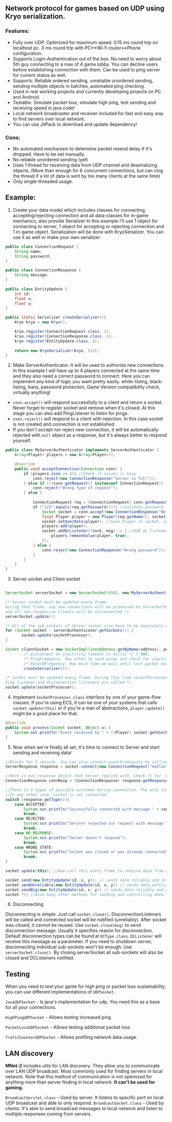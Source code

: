 ## Network protocol for games based on UDP using Kryo serialization.

### Features:
* Fully over UDP. Optimized for maximum speed. 0.15 ms round trip on localhost pc. 3 ms round trip with PC<->Wi-fi router<->Phone configuration.
* Supports Login-Authentication out of the box. No need to worry about 5th guy connecting to a max of 4 game lobby.
You can decline users before establishing connection with them. Can be used to ping server for current status as well.
* Supports: Reliable ordered sending, unreliable unordered sending, sending multiple objects in batches, automated ping checking.
* Used in real working projects and currently developing projects on PC and Android. 
* Testable. Simulate packet loss, simulate high ping, test sending and receiving speed in java code!
* Local network broadcaster and receiver included for fast and easy way to find servers over local network.
* You can use JitPack to download and update dependency! 

### Cons:
* No automated mechanism to determine packet resend delay if it's dropped. Have to be set manually.
* No reliable unordered sending (yet)
* Uses 1 thread for receiving data from UDP channel and deserializing objects. (More than enough for 6 concurrent connections, but
can clog the thread if a lot of data is sent by too many clients at the same time)
* Only single-threaded usage.

## Example:

1.  Create your data model which includes classes for connecting, accepting/rejecting connection and all data-classes for in-game mechanics, also provide Serializer
In this example I'll use 1 object for connecting to server, 1 object for accepting or rejecting connection and 1 in-game object. Serialization will be done
with KryoSerializer. You can use it as well or make your own serializer.

```java
public class ConnectionRequest {
    String name;
    String password;
}

public class ConnectionResponse {
    String message;
}

public class EntityUpdate {
    int id;
    float x;
    float y;
}

public static Serializer createSerializer(){
    Kryo kryo = new Kryo();

    kryo.register(ConnectionRequest.class, 1);
    kryo.register(ConnectionResponse.class, 2);
    kryo.register(EntityUpdate.class, 3);
    
    return new KryoSerializer(kryo, 512);
}
```

2.  Make ServerAuthenticator. It will be used to authorize new connections. 
In this example I will have up to 4 players connected at the same time and they also need a correct password to connect.
Here you can implement any kind of logic you want pretty easily. 
white-listing, black-listing, bans, password protection, Game Version compatibility check, virtually anything!

* `conn.accept()` will respond successfully to a client and return a socket. Never forget to register socket and remove when it's closed. 
At this stage you can also add PingListener to listen for pings.
* `conn.reject()` will respond to a client with rejection. In this case socket is not created and connection is not established.
* If you don't accept nor reject new connection, it will be automatically rejected with `null` object as a response, 
but it's always better to respond yourself.

```java
public class MyServerAuthenticator implements ServerAuthenticator {
    Array<Player> players = new Array<Player>();

    @Override
    public void acceptConnection(Connection conn) {
        if (players.size >= 4){ //Check if server is busy
            conn.reject(new ConnectionResponse("Server is full"));
        } else if (!(conn.getRequest() instanceof ConnectionRequest)) { //request was wrong
            conn.reject("Wrong type of request");
        } else { 
            
            ConnectionRequest req = (ConnectionRequest) conn.getRequest();
            if ("123".equals(req.getPassword())){ //validate password
                Socket socket = conn.accept(new ConnectionResponse("Welcome, " + req.getName() + "!")); //obtain Socket
                final Player player = new Player(req.getName(), socket);
                socket.setUserData(player); //Save Player in socket, so that we can know who send us data
                players.add(player);
                socket.addDcListener((sock, msg) -> { //Add dc listener. We need to remove Player from Array after he disconnects
                    players.removeValue(player, true);
                });
            } else {
                conn.reject(new ConnectionResponse("Wrong password"));
            }
        }
    }
}
```

3.  Server socket and Client socket
```java

ServerSocket serverSocket = new ServerSocket(6565, new MyServerAuthenticator(), () -> createSerializer());

/* Server socket must be updated every frame. 
During that frame, any new connections will be processed by ServerAuthenticator 
and all non-responsive clients will be disconnected */
serverSocket.update(); 

/* All of the sub-sockets of Server socket also have to be separately updated every frame */
for (Socket socket : serverAuthenticator.getSockets()) {
       socket.update(socketProcessor);
}


```

```java
Socket clientSocket = new SocketImpl(InetAddress.getByName(address), port, bufferSize,
        /* Disconnect on inactivity timeout in millis */ 7_000,
        /* PingFrequency. How often to send pings and check for inactivity. Must be lower than Inactivity timeout. In millis */ 2_000,
        /* ResendFrequency. How much time we wait until lost packet must be resent. Millis */ 100,
        createSerializer());

/* Socket must be updated every frame. During this time socketPorcessor will receive events from connected socket. Also, during this call,
Ping listener and disconnection listeners are called */
socket.update(socketProcessor);
```

4.  Implement `SocketProcessor.class` interface by one of your game-flow classes. 
If you're using ECS, it can be one of your systems that calls `socket.update(this)` or if you're a man of abstractions,
`player.update()` might be a good place for that.

```java
@Override
public void process(Socket socket, Object o) {
    System.out.println("Event received by " + ((Player) socket.getUserData()).getName() + ":" + o);
}
```

5.  Now when we're finally all set, it's time to connect to Server and start sending and receiving data!
```java
//Blocks for 5 seconds. You can also connect asynchroniously by calling socket.connectAsync()  
ServerResponse response = socket.connect(new ConnectionRequest("maklas", "123", 22), 5_000); 

//Here is out response object that Server replied with. Check it for `null` just in case.  
ConnectionResponse connResp = (ConnectionResponse) response.getResponse();

//There is 4 types of possible outcomes during connection. The only time we can be sure to be connected is when ResponseType == ACCEPTED.
//In any other case, socket is not connected.
switch (response.getType()){
    case ACCEPTED:
        System.out.println("Successfully connected with message " + connResp.getMessage());
        break;
    case REJECTED:
        System.out.println("Servrer rejected our request with message " + connResp.getMessage());
        break;
    case NO_RESPONSE:
        System.out.println("Server doesn't respond");
        break;
    case WRONG_STATE:
        System.out.println("Socket was closed or was already connected");
        break;
}

socket.update(this); //Now call this every frame to receive data from server.

socket.send(new EntityUpdate(id, x, y)); // sends data reliably and in order of sending
socket.sendUnreliable(new EntityUpdate(id, x, y)) // sends data unreliably and unordered.
socket.sendBig(new EntityUpdate(id, x, y)) // sends data reliably and ordered up to 30 MB of size with buffersize = 512.
socket.*() //Also many other methods for sending and controlling data. JavaDocs are provided.
```

6.  Disconnecting

Disconnecting is simple. Just call `socket.close()`. DisconnectionListeners will be called and connected socket will be notified (unreliably).
After socket was closed, it cannot be reused. Use `socket.close(msg)` to send disconnection message. Usually it specifies reason for disconnection.
Default disconnection types can be found at `DCType.class`. `DCListener` will receive this message as a parameter. If you need to shutdown server, disconnecting individual sub-sockets won't be enough. 
Use `serverSocket.close()`. By closing serverSocket all sub-sockets will also be closed and DCListeners notified.

## Testing
When you need to test your game for high ping or packet loss sustainability, you can use
different implementations of `UDPSocket`.

`JavaUDPSocket` - Is java's implementation for udp. You need this as a base for all your connections.

`HighPingUDPSocket` - Allows testing increased ping

`PacketLossUDPSocket` - Allows testing additional packet loss

`TraficCounterUDPSocket` - Allows profiling network data usage.

## LAN discovery

**MNet-2** includes utils for LAN discovery. They allow you to communicate over LAN UDP broadcast. 
Most commonly used for finding servers in local network. 
Note that this method of communication is not optimized for anything more than server finding in local network.
**It can't be used for gaming.**

`BroadcastServlet.class` - Used by server. It listens to specific port on local UDP broadcast and able to only respond.
`BroadcastSocket.class` - Used by clients. It's able to send broadcast messages to local network and listen to multiple responses coming from servers.


